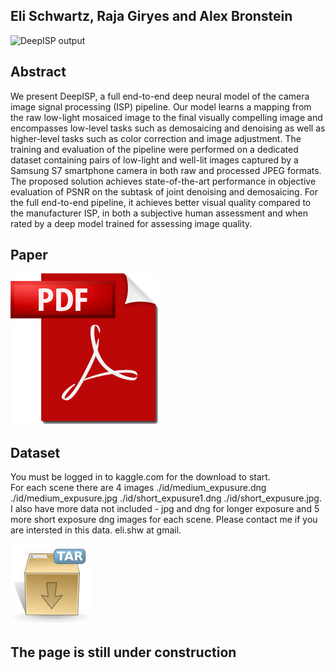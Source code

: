 
## Eli Schwartz, Raja Giryes and Alex Bronstein

![DeepISP output](./figures/teaser_ll_ours_full.png)

## Abstract
We present DeepISP, a full end-to-end deep neural
model of the camera image signal processing (ISP) pipeline. Our
model learns a mapping from the raw low-light mosaiced image
to the final visually compelling image and encompasses low-level
tasks such as demosaicing and denoising as well as higher-level
tasks such as color correction and image adjustment. The training
and evaluation of the pipeline were performed on a dedicated
dataset containing pairs of low-light and well-lit images captured
by a Samsung S7 smartphone camera in both raw and processed
JPEG formats. The proposed solution achieves state-of-the-art
performance in objective evaluation of PSNR on the subtask of
joint denoising and demosaicing. For the full end-to-end pipeline,
it achieves better visual quality compared to the manufacturer
ISP, in both a subjective human assessment and when rated by
a deep model trained for assessing image quality.

## Paper
[![alt text](https://raw.githubusercontent.com/EliSchwartz/DeepISP/master/files/pdf_icon.png "Paper")](https://arxiv.org/pdf/1801.06724.pdf)

## Dataset
You must be logged in to kaggle.com for the download to start. <br /> 
For each scene there are 4 images ./id/medium_expusure.dng ./id/medium_expusure.jpg ./id/short_expusure1.dng ./id/short_expusure.jpg. <br /> 
I also have more data not included - jpg and dng for longer exposure and 5 more short exposure dng images for each scene. Please contact me if you are intersted in this data. eli.shw at gmail.

[![alt text](https://raw.githubusercontent.com/EliSchwartz/DeepISP/master/files/tar-icon.jpg "Download dataset")](https://www.kaggle.com/knn165897/s7-isp-dataset/downloads/S7-ISP-Dataset.tar.gz)


## The page is still under construction
